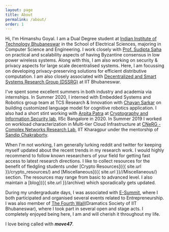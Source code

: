 ```yaml
---
layout: page
title: About
permalink: /about/
order: 1
---
```


Hi, I'm Himanshu Goyal. I am a Dual Degree student at [Indian Institute of Technology Bhubaneswar](https://www.iitbbs.ac.in/) in the School of Electrical Sciences, majoring in Computer Science and Engineering. I work closely with [Prof. Sudipta Saha](https://www.iitbbs.ac.in/profile-print.php?furl=sudipta) on practical and scalability aspects of having Byzantine consensus in low power wireless systems. Along with this, I am also working on security & privacy aspects for large scale decentralised systems. Here, I am focussing on developing privacy-preserving solutions for efficient distributive computation. I am also closely associated with [Decentralized and Smart Systems Research Group (DSSRG)](https://sites.google.com/iitbbs.ac.in/dssrg) at IIT Bhubaneswar.

<!-- I graduated with a Bachelors in Electrical Engineering at [IIT Bombay](http://iitb.ac.in) in 2018. I was a part of the [CSALT](https://www.cse.iitb.ac.in/~pjyothi/csalt/) group and was advised by [Prof. Preethi Jyothi](https://www.cse.iitb.ac.in/~pjyothi/), working on problems in language modeling and sentiment classification. -->

I've spent some excellent summers in both industry and academia via internships. In Summer 2020, I interned with Embedded Systems and Robotics group team at TCS Research & Innovation with [Chayan Sarkar](http://www.chayansarkar.com/) on building customized language model for cognitive robotics application.  I also had a short stint working with [Arpita Patra](https://www.csa.iisc.ac.in/~arpita/) at [Cryptography and Information Security lab](https://www.csa.iisc.ac.in/~cris/about.html), IISc Bangalore in 2020. In Summer 2019 I worked on workload characterization in Multi-tier Cloud Infrastructure at [CNeRG - Complex Networks Research Lab](https://cnerg-iitkgp.github.io/), IIT Kharagpur under the mentorship of [Sandip Chakraborty](http://cse.iitkgp.ac.in/~sandipc/).
<!-- In Summer 2017, I worked on end-to-end speech recognition at [TTIC](http://ttic.edu/), a computer science research institute at [The University of Chicago](https://www.uchicago.edu/) campus, where I was lucky to have the joint advice of professors [Karen Livescu](http://ttic.uchicago.edu/~klivescu), [Liang Lu](http://ttic.uchicago.edu/~llu/) and [Kevin Gimpel](http://ttic.uchicago.edu/~kgimpel/). Finally in Summer 2016, I contributed to [Mozilla](https://en.wikipedia.org/wiki/Mozilla)'s Automation Team via [Google Summer of Code](https://summerofcode.withgoogle.com/) and [Quarter of Contribution](https://wiki.mozilla.org/Auto-tools/New_Contributor/Quarter_of_Contribution). -->

When I'm not working, I am generally lurking reddit and twitter for keeping myself updated about the recent trends in my research work. I would highly recommend to follow known researchers of your field for getting fast access to latest research directions. I like to collect resources for the benefit of fledgling students under 
[Crypto Resources]({{ site.url }}/crypto_resources/) and [Miscellaneous]({{ site.url }}//Miscellaneous/) section. The resources may range from basic to advanced level. I also maintain a [blog]({{ site.url }}/archive) which sporadically gets updated. 

During my undergraduate days, I was associated with [E-Summit](http://www.e-summit-iitbbs.com/), where I both participated and organised several events related to Entrepreneurship. I was also member of [The Fourth Wall](https://www.facebook.com/The-Fourth-WallDramatics-Society-of-IIT-Bhubaneswar-131402333580109)(Dramatics Society of IIT Bhubaneswar), where I took part in several open and stage acts. I completely enjoyed being here, I am and will cherish it throughout my life. 

<!-- Some people on the internet (especially on Mozilla's IRC) know me as *martianwars*. -->

I love being called with *__move47__*.